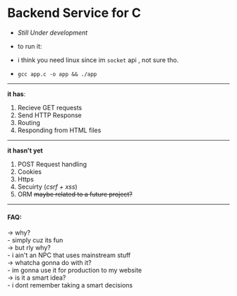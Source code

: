 # Backend Service for C 
- *Still Under development*

- to run it:
- i think you need linux since im `socket` api , not sure tho.
- `gcc app.c -o app && ./app`
----------
**it has**:
1. Recieve GET requests
2. Send HTTP Response 
3. Routing
4. Responding from HTML files 

----------
**it hasn't yet**
1. POST Request handling
2. Cookies
3. Https
4. Secuirty (*csrf + xss*)
5. ORM ~~maybe related to a future project?~~

----------
#### FAQ: 

-> why?  
    - simply cuz its fun  
-> but rly why?  
    - i ain't an NPC that uses mainstream stuff  
-> whatcha gonna do with it?  
    - im gonna use it for production to my website  
-> is it a smart idea?  
    - i dont remember taking a smart decisions  

